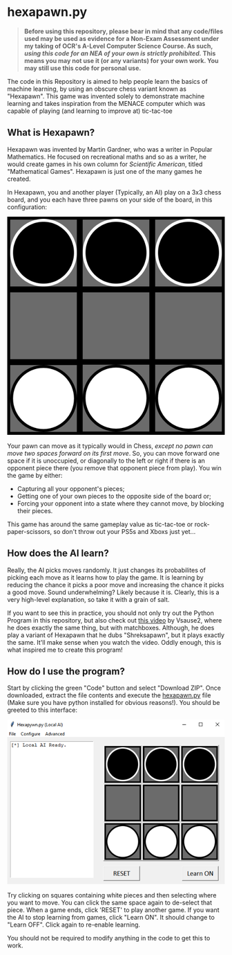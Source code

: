 # hexapawn.py

> **Before using this repository, please bear in mind that any code/files used may be used as evidence for a Non-Exam Assessment under my taking of OCR's A-Level Computer Science Course. As such, *using this code for an NEA of your own is strictly prohibited.* This means you may not use it (or any variants) for your own work. You may still use this code for personal use.**

The code in this Repository is aimed to help people learn the basics of machine learning, by using an obscure chess variant known as "Hexapawn". This game was invented solely to demonstrate machine learning and takes inspiration from the MENACE computer which was capable of playing (and learning to improve at) tic-tac-toe

## What is Hexapawn?

Hexapawn was invented by Martin Gardner, who was a writer in Popular Mathematics. He focused on recreational maths and so as a writer, he would create games in his own column for *Scientific American*, titled "Mathematical Games". Hexapawn is just one of the many games he created.

In Hexapawn, you and another player (Typically, an AI) play on a 3x3 chess board, and you each have three pawns on your side of the board, in this configuration:

![Starting Layout](assets/readme-images/start%20grid.png)

Your pawn can move as it typically would in Chess, *except no pawn can move two spaces forward on its first move*. So, you can move forward one space if it is unoccupied, or diagonally to the left or right if there is an opponent piece there (you remove that opponent piece from play). You win the game by either:

- Capturing all your opponent's pieces;
- Getting one of your own pieces to the opposite side of the board or;
- Forcing your opponent into a state where they cannot move, by blocking their pieces.

This game has around the same gameplay value as tic-tac-toe or rock-paper-scissors, so don't throw out your PS5s and Xboxs just yet...

## How does the AI learn?

Really, the AI picks moves randomly. It just changes its probabilites of picking each move as it learns how to play the game. It is learning by reducing the chance it picks a poor move and increasing the chance it picks a good move. Sound underwhelming? Likely because it is. Clearly, this is a very high-level explanation, so take it with a grain of salt.

If you want to see this in practice, you should not only try out the Python Program in this repository, but also check out [this video](https://www.youtube.com/watch?v=sw7UAZNgGg8) by Vsause2, where he does exactly the same thing, but with matchboxes. Although, he does play a variant of Hexapawn that he dubs "Shreksapawn", but it plays exactly the same. It'll make sense when you watch the video. Oddly enough, this is what inspired me to create this program!

## How do I use the program?

Start by clicking the green "Code" button and select "Download ZIP". Once downloaded, extract the file contents and execute the [hexapawn.py](hexapawn.py) file (Make sure you have python installed for obvious reasons!). You should be greeted to this interface:

![UI for Windows](assets/readme-images/user-interface.png)

Try clicking on squares containing white pieces and then selecting where you want to move. You can click the same space again to de-select that piece. When a game ends, click 'RESET' to play another game. If you want the AI to stop learning from games, click "Learn ON". It should change to "Learn OFF". Click again to re-enable learning.

You should not be required to modify anything in the code to get this to work.
